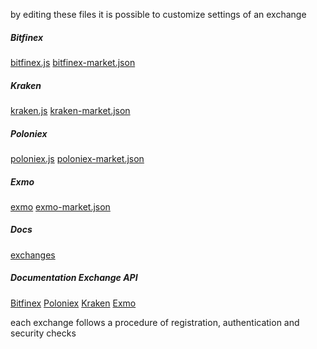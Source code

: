 by editing these files it is possible to customize settings of an exchange 

##### Bitfinex
[bitfinex.js](https://universalbit.it:3000/universalbit-blockchain/Gekko-M4/src/master/exchange/wrappers/bitfinex.js)
[bitfinex-market.json](https://universalbit.it:3000/universalbit-blockchain/Gekko-M4/src/master/exchange/wrappers/bitfinex-markets.json)

##### Kraken
[kraken.js](https://universalbit.it:3000/universalbit-blockchain/Gekko-M4/src/master/exchange/wrappers/kraken.js)
[kraken-market.json](https://universalbit.it:3000/universalbit-blockchain/Gekko-M4/src/master/exchange/wrappers/kraken-markets.json)

##### Poloniex
[poloniex.js](https://universalbit.it:3000/universalbit-blockchain/Gekko-M4/src/master/exchange/wrappers/poloniex.js)
[poloniex-market.json](https://universalbit.it:3000/universalbit-blockchain/Gekko-M4/src/master/exchange/wrappers/poloniex-markets.json)

##### Exmo
[exmo](https://universalbit.it:3000/universalbit-blockchain/Gekko-M4/src/master/exchange/wrappers/exmo.js)
[exmo-market.json](https://universalbit.it:3000/universalbit-blockchain/Gekko-M4/src/master/exchange/wrappers/exmo-markets.json)





##### Docs
[exchanges](https://gekko.wizb.it/docs/introduction/supported_exchanges.html)


##### Documentation Exchange API

[Bitfinex](https://docs.bitfinex.com/docs/ws-general)
[Poloniex](https://docs.poloniex.com/#introduction)
[Kraken](https://docs.kraken.com/rest/)
[Exmo](https://info.exmo.com/en/api/exmo-rest-api/)

each exchange follows a procedure of registration, authentication and security checks